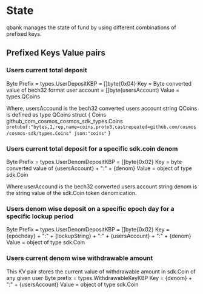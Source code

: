# State

qbank manages the state of fund by using different combinations of prefixed keys.

## Prefixed Keys Value pairs 

### Users current total deposit
Byte Prefix = types.UserDepositKBP =  []byte{0x04}
Key = Byte converted value of bech32 format user account = []byte(usersAccount)
Value = types.QCoins 

Where, 
usersAccound is the bech32 converted users account string
QCoins is defined as 
type QCoins struct {
	Coins github_com_cosmos_cosmos_sdk_types.Coins `protobuf:"bytes,1,rep,name=coins,proto3,castrepeated=github.com/cosmos/cosmos-sdk/types.Coins" json:"coins"`
}

### Users current total deposit for a specific sdk.coin denom 
Byte Prefix = types.UserDenomDepositKBP = []byte{0x02}
Key = byte converted value of {usersAccount} + ":" + {denom} 
Value = object of type sdk.Coin 

Where 
userAccound is the bech32 converted users account string
denom is the string value of the sdk.Coin token denomication.

### Users denom wise deposit on a specific epoch day for a specific lockup period

Byte Prefix = types.UserDenomDepositKBP = []byte{0x02}
Key = {epochday} + ":" + {lockupString} + ":" + {usersAccount} + ":" + {denom}
Value = object of type sdk.Coin 

### Users current denom wise withdrawable amount  
This KV pair stores the current value of withdrawable amount in sdk.Coin of any given user
Byte prefix = types.WithdrawableKeyKBP
Key = {denom} + ":" + {usersAccount}
Value = object of type sdk.Coin 
